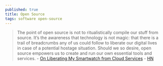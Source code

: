 ```yaml
---
published: true
title: Open Source
tags: software open-source
---
```

> The point of open source is not to ritualistically compile our stuff from source. It’s the awareness that technology is not magic: that there is a trail of breadcrumbs any of us could follow to liberate our digital lives in case of a potential hostage situation. Should we so desire, open source empowers us to create and run our own essential tools and services. - [On Liberating My Smartwatch from Cloud Services](https://www.bunniestudios.com/blog/?p=5863) - [HN](https://news.ycombinator.com/item?id=23944954)
